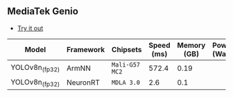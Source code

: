## MediaTek Genio

* [Try it out](https://github.com/R300-AI/MTK-genio-demo/tree/main)

| Model   |     Framework         |    Chipsets      |    Speed (ms) |   Memory (GB) |  Power (Watt) |     Temp (°C)    |
|---------|-----------------------|------------------|---------------|---------------|---------------|------------------|
| YOLOv8n<sub>(fp32) |  ArmNN     | `Mali-G57 MC2`   | 572.4         |  0.19         |               |                  |
| YOLOv8n<sub>(fp32) |  NeuronRT  | `MDLA 3.0`       | 2.6           | 0.1           |               |                  |
